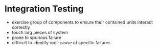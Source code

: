 # Integration Testing

- exercise group of components to ensure their contained units interact correctly
- touch larg pieces of system
- prone to spurious failure
- difficult to identify root-cause of specific failures
